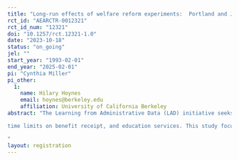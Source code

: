 ```yaml
---
title: "Long-run effects of welfare reform experiments:  Portland and Jobs First"
rct_id: "AEARCTR-0012321"
rct_id_num: "12321"
doi: "10.1257/rct.12321-1.0"
date: "2023-10-18"
status: "on_going"
jel: ""
start_year: "1993-02-01"
end_year: "2025-02-01"
pi: "Cynthia Miller"
pi_other:
  1:
    name: Hilary Hoynes
    email: hoynes@berkeley.edu
    affiliation: University of California Berkeley
abstract: "The Learning from Administrative Data (LAD) initiative seeks to extend the evidence of the long-term effects of various welfare-to-work programs evaluated in the 1990s, programs that included components such as earnings supplements, child care subsidies, work requirements,
time limits on benefit receipt, and education services. This study focuses on two programs.  The first is Connecticut Jobs First, one of the first welfare reform initiatives to impose statewide time limits on welfare receipt. These time limits were coupled with financial incentives designed to encourage work.  The second is the NEWWS program in Portland, which provided employment and support services to a broad cross section of individuals receiving Aid to Families with Dependent Children (AFDC), the prior name for what is now called Temporary Assistance for Needy Families, or TANF. This study will merge data for the study participants with multiple sources of demographic and administrative data in order to assess effects on employment, earnings, fertility, and mortality. The primary focus will be to assess effects on these outcomes during adulthood for individuals who were children during the program period, although effects will also be estimated for selected outcomes for the adult participants.
"
layout: registration
---
```


